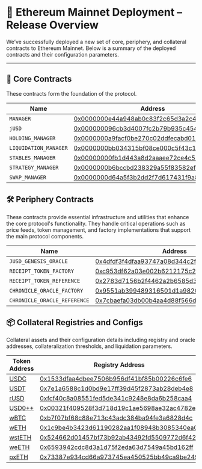 # 🚀 Ethereum Mainnet Deployment – Release Overview

We’ve successfully deployed a new set of core, periphery, and collateral contracts to Ethereum Mainnet. Below is a summary of the deployed contracts and their configuration parameters.

---

## 🧩 Core Contracts

These contracts form the foundation of the protocol.

| Name                  | Address                                                                                                                    |
| --------------------- | -------------------------------------------------------------------------------------------------------------------------- |
| `MANAGER`             | [0x0000000e44a948ab0c83f2c65d3a2c4a06b05228](https://etherscan.io/address/0x0000000e44a948ab0c83f2c65d3a2c4a06b05228#code) |
| `jUSD`                | [0x000000096cb3d4007fc2b79b935c4540c5c2d745](https://etherscan.io/address/0x000000096cb3d4007fc2b79b935c4540c5c2d745#code) |
| `HOLDING_MANAGER`     | [0x0000000a9facf0be270c02ddfecabd01cc194698](https://etherscan.io/address/0x0000000a9facf0be270c02ddfecabd01cc194698#code) |
| `LIQUIDATION_MANAGER` | [0x0000000bb034315bf08ce000c5f43c1af2609421](https://etherscan.io/address/0x0000000bb034315bf08ce000c5f43c1af2609421#code) |
| `STABLES_MANAGER`     | [0x00000000fb1d443a8d2aaaee72ce4c55b8db04b7](https://etherscan.io/address/0x00000000fb1d443a8d2aaaee72ce4c55b8db04b7#code) |
| `STRATEGY_MANAGER`    | [0x0000000b6bccbd238329a55f83582efd3b5d2ed2](https://etherscan.io/address/0x0000000b6bccbd238329a55f83582efd3b5d2ed2#code) |
| `SWAP_MANAGER`        | [0x0000000d64a5f3b2dd2f7d617431f9a8c7577a26](https://etherscan.io/address/0x0000000d64a5f3b2dd2f7d617431f9a8c7577a26#code) |

## 🛠 Periphery Contracts

These contracts provide essential infrastructure and utilities that enhance the core protocol's functionality. They handle critical operations such as price feeds, token management, and factory implementations that support the main protocol components.

| Name                         | Address                                                                                                                    |
| ---------------------------- | -------------------------------------------------------------------------------------------------------------------------- |
| `JUSD_GENESIS_ORACLE`        | [0x4dfdf3f4dfaa93747a08d344c2f12cdcda25c2e0](https://etherscan.io/address/0x4dfdf3f4dfaa93747a08d344c2f12cdcda25c2e0#code) |
| `RECEIPT_TOKEN_FACTORY`      | [0xc953df62a03e002b6212175c2ebada829183f827](https://etherscan.io/address/0xc953df62a03e002b6212175c2ebada829183f827#code) |
| `RECEIPT_TOKEN_REFERENCE`    | [0x2783d7156b2f4462a2b6585d3f88bc5f4cb0f884](https://etherscan.io/address/0x2783d7156b2f4462a2b6585d3f88bc5f4cb0f884#code) |
| `CHRONICLE_ORACLE_FACTORY`   | [0x9551ab399489316501d1a9820cc0e854d3adca27](https://etherscan.io/address/0x9551ab399489316501d1a9820cc0e854d3adca27#code) |
| `CHRONICLE_ORACLE_REFERENCE` | [0x7cbaefa03db00b4aa4d88f566d704c2cdf238d56](https://etherscan.io/address/0x7cbaefa03db00b4aa4d88f566d704c2cdf238d56#code) |

## 📦 Collateral Registries and Configs

Collateral assets and their configuration details including registry and oracle addresses, collateralization thresholds, and liquidation parameters.

| Token Address                                                                          | Registry Address                                                                                                           | Oracle Address                                                                                                             | Collateralization Rate | Liquidation Buffer | Liquidator Bonus |
| -------------------------------------------------------------------------------------- | -------------------------------------------------------------------------------------------------------------------------- | -------------------------------------------------------------------------------------------------------------------------- | ---------------------- | ------------------ | ---------------- |
| [USDC](https://etherscan.io/address/0xA0b86991c6218b36c1d19D4a2e9Eb0cE3606eB48#code)   | [0x1533dfaa4dbee7506b956df41bf85b00226c6fe6](https://etherscan.io/address/0x1533dfaa4dbee7506b956df41bf85b00226c6fe6#code) | [0xB349eb6B171d56ff3A98C3460A9Eb80975F0972d](https://etherscan.io/address/0xB349eb6B171d56ff3A98C3460A9Eb80975F0972d#code) | 85%                    | 5%                 | 8%               |
| [USDT](https://etherscan.io/address/0xdAC17F958D2ee523a2206206994597C13D831ec7#code)   | [0x7e1a6588c1d0bd9e17ff39d45f2873ab28deb4e8](https://etherscan.io/address/0x7e1a6588c1d0bd9e17ff39d45f2873ab28deb4e8#code) | [0x9306f5Bed6770820B56f7bD84D2cab2c4f1e6429](https://etherscan.io/address/0x9306f5Bed6770820B56f7bD84D2cab2c4f1e6429#code) | 85%                    | 5%                 | 8%               |
| [rUSD](https://etherscan.io/address/0x09D4214C03D01F49544C0448DBE3A27f768F2b34#code)   | [0xfcf40c8a08551fed5de341c9248e8da6b258caa4](https://etherscan.io/address/0xfcf40c8a08551fed5de341c9248e8da6b258caa4#code) | [0xb710FdCd2566B0D70ED729882799BaCF4e72aEb8](https://etherscan.io/address/0xb710FdCd2566B0D70ED729882799BaCF4e72aEb8#code) | 85%                    | 5%                 | 8%               |
| [USD0++](https://etherscan.io/address/0x35D8949372D46B7a3D5A56006AE77B215fc69bC0#code) | [0x00321f409528f3d718d19c1ae5698ae32ac4782e](https://etherscan.io/address/0x00321f409528f3d718d19c1ae5698ae32ac4782e#code) | [0x89660C9FABB979fa63502bF8001761e2290429D7](https://etherscan.io/address/0x89660C9FABB979fa63502bF8001761e2290429D7#code) | 75%                    | 5%                 | 8%               |
| [wBTC](https://etherscan.io/address/0x2260FAC5E5542a773Aa44fBCfeDf7C193bc2C599#code)   | [0xb7f07bf68c88e713c43adc384ba94fe3a6828d4c](https://etherscan.io/address/0xb7f07bf68c88e713c43adc384ba94fe3a6828d4c#code) | [0xC0879B122e861b43E79041486624fc98A4132D72](https://etherscan.io/address/0xC0879B122e861b43E79041486624fc98A4132D72#code) | 75%                    | 5%                 | 8%               |
| [wETH](https://etherscan.io/address/0xC02aaA39b223FE8D0A0e5C4F27eAD9083C756Cc2#code)   | [0x1c9be4b3423d61190282aa1f08948b3085340ea0](https://etherscan.io/address/0x1c9be4b3423d61190282aa1f08948b3085340ea0#code) | [0xe9473c1DA9E5c91f90fEc670290E3fEFe32fB9F5](https://etherscan.io/address/0xe9473c1DA9E5c91f90fEc670290E3fEFe32fB9F5#code) | 75%                    | 5%                 | 8%               |
| [wstETH](https://etherscan.io/address/0x7f39C581F595B53c5cb19bD0b3f8dA6c935E2Ca0#code) | [0x524662d01457bf73b92ab43492fd5509772d6f42](https://etherscan.io/address/0x524662d01457bf73b92ab43492fd5509772d6f42#code) | [0x99eFCD0AdAEb5d18bF137A4b703bc50001121097](https://etherscan.io/address/0x99eFCD0AdAEb5d18bF137A4b703bc50001121097#code) | 75%                    | 5%                 | 8%               |
| [weETH](https://etherscan.io/address/0xCd5fE23C85820F7B72D0926FC9b05b43E359b7ee#code)  | [0x6593942cdc8d3a1d75f2eda63d7549a45bd162ff](https://etherscan.io/address/0x6593942cdc8d3a1d75f2eda63d7549a45bd162ff#code) | [0xcb0a29A3C996B2C1d1F0c3BDd94028712FbE2E89](https://etherscan.io/address/0xcb0a29A3C996B2C1d1F0c3BDd94028712FbE2E89#code) | 70%                    | 5%                 | 8%               |
| [pxETH](https://etherscan.io/address/0x04C154b66CB340F3Ae24111CC767e0184Ed00Cc6#code)  | [0x73387e934cd66a973745ea450525bb49ca9be249](https://etherscan.io/address/0x73387e934cd66a973745ea450525bb49ca9be249#code) | [0x8c7c61b45A0da2845A681935Fc3CA05Dc864f794](https://etherscan.io/address/0x8c7c61b45A0da2845A681935Fc3CA05Dc864f794#code) | 70%                    | 5%                 | 8%               |
